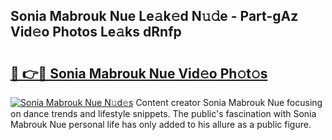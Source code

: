 ## Sonia Mabrouk Nue Le𝚊k𝚎d N𝚞𝚍e - Part-gAz Vid𝚎o Photos Le𝚊ks dRnfp

# <h2><a href="http://fb2pvq.evod.top/?m=Sonia+Mabrouk+Nue">🔗 👉🔴 Sonia Mabrouk Nue Vid𝚎o Ph𝚘t𝚘s</a></h2>

[![Sonia Mabrouk Nue N𝚞d𝚎s](https://i.imgur.com/8V9OHl7.gif)](http://fb2pvq.evod.top/?m=Sonia+Mabrouk+Nue)
Content creator Sonia Mabrouk Nue focusing on dance trends and lifestyle snippets. The public's fascination with Sonia Mabrouk Nue personal life has only added to his allure as a public figure. 
